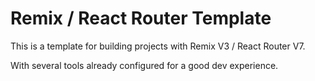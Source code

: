 # Remix / React Router Template

This is a template for building projects with Remix V3 / React Router V7.

With several tools already configured for a good dev experience.

